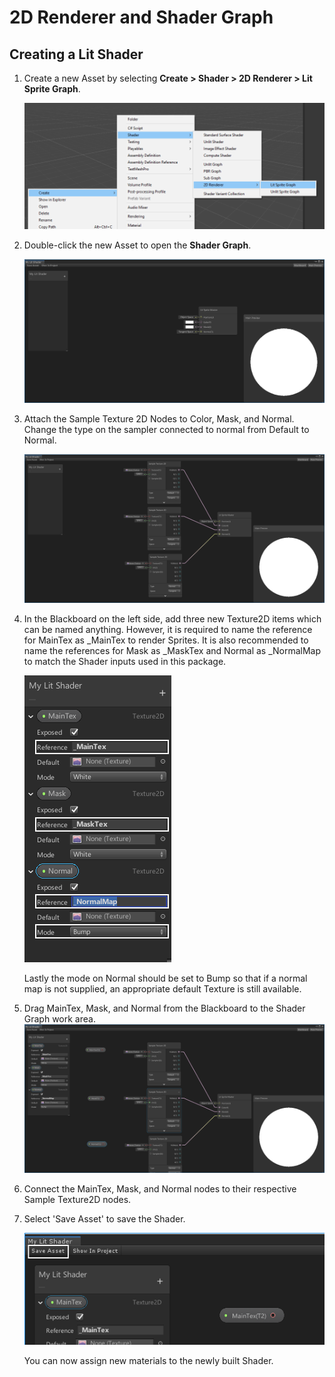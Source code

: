 # 2D Renderer and Shader Graph

## Creating a Lit Shader

1. Create a new Asset by selecting __Create > Shader > 2D Renderer > Lit Sprite Graph__.

   ![](images\image_49.png)

   

2. Double-click the new Asset to open the __Shader Graph__.

   ![](images\image_50.png)
   
3. Attach the Sample Texture 2D Nodes to Color, Mask, and Normal. Change the type on the sampler connected to normal from Default to Normal.

   ![](images\image_51.png)
   
4. In the Blackboard on the left side, add three new Texture2D items which can be named anything. However, it is required to name the reference for MainTex as _MainTex to render Sprites. It is also recommended to name the references for Mask as _MaskTex and Normal as _NormalMap to match the Shader inputs used in this package.

   ![](images\image_52.png)

   Lastly the mode on Normal should be set to Bump so that if a normal map is not supplied, an appropriate default Texture is still available.

5. Drag MainTex, Mask, and Normal from the Blackboard to the Shader Graph work area.![](images\image_53.png)
  
6. Connect the MainTex, Mask, and Normal nodes to their respective Sample Texture2D nodes.

7. Select 'Save Asset' to save the Shader.

   ![](images\image_54.png)

    You can now assign new materials to the newly built Shader.